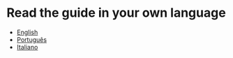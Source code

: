 # Read the guide in your own language

* [English](en/)
* [Português](pt/)
* [Italiano](it/)



















